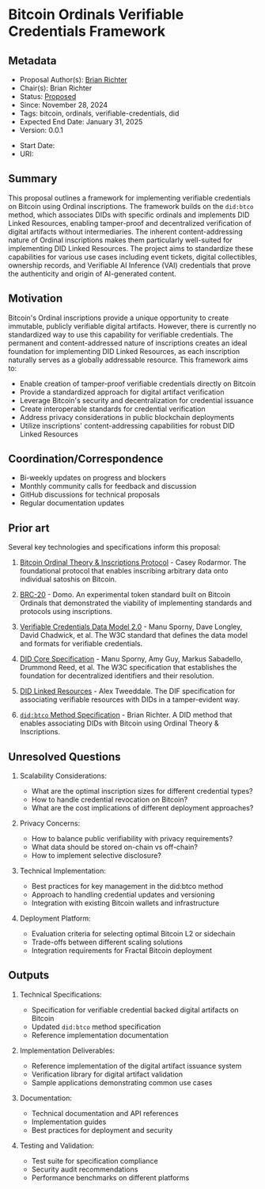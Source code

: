 # Bitcoin Ordinals Verifiable Credentials Framework

## Metadata
- Proposal Author(s): [Brian Richter](https://github.com/brianorwhatever)
- Chair(s): Brian Richter
- Status: [Proposed]()
- Since: November 28, 2024
- Tags: bitcoin, ordinals, verifiable-credentials, did
- Expected End Date: January 31, 2025
- Version: 0.0.1

[//]: # (Do not fill out below. To be filled out by chairs post-approval)
- Start Date: <date>
- URI: <uri>

## Summary

This proposal outlines a framework for implementing verifiable credentials on Bitcoin using Ordinal inscriptions. The framework builds on the `did:btco` method, which associates DIDs with specific ordinals and implements DID Linked Resources, enabling tamper-proof and decentralized verification of digital artifacts without intermediaries. The inherent content-addressing nature of Ordinal inscriptions makes them particularly well-suited for implementing DID Linked Resources. The project aims to standardize these capabilities for various use cases including event tickets, digital collectibles, ownership records, and Verifiable AI Inference (VAI) credentials that prove the authenticity and origin of AI-generated content.

## Motivation

Bitcoin's Ordinal inscriptions provide a unique opportunity to create immutable, publicly verifiable digital artifacts. However, there is currently no standardized way to use this capability for verifiable credentials. The permanent and content-addressed nature of inscriptions creates an ideal foundation for implementing DID Linked Resources, as each inscription naturally serves as a globally addressable resource. This framework aims to:

- Enable creation of tamper-proof verifiable credentials directly on Bitcoin
- Provide a standardized approach for digital artifact verification
- Leverage Bitcoin's security and decentralization for credential issuance
- Create interoperable standards for credential verification
- Address privacy considerations in public blockchain deployments
- Utilize inscriptions' content-addressing capabilities for robust DID Linked Resources

## Coordination/Correspondence

- Bi-weekly updates on progress and blockers
- Monthly community calls for feedback and discussion
- GitHub discussions for technical proposals
- Regular documentation updates

## Prior art

Several key technologies and specifications inform this proposal:

1. [Bitcoin Ordinal Theory & Inscriptions Protocol](https://docs.ordinals.com/) - Casey Rodarmor. The foundational protocol that enables inscribing arbitrary data onto individual satoshis on Bitcoin.

2. [BRC-20](https://domo-2.gitbook.io/brc-20-experiment/) - Domo. An experimental token standard built on Bitcoin Ordinals that demonstrated the viability of implementing standards and protocols using inscriptions.

3. [Verifiable Credentials Data Model 2.0](https://www.w3.org/TR/vc-data-model-2.0/) - Manu Sporny, Dave Longley, David Chadwick, et al. The W3C standard that defines the data model and formats for verifiable credentials.

4. [DID Core Specification](https://www.w3.org/TR/did-core/) - Manu Sporny, Amy Guy, Markus Sabadello, Drummond Reed, et al. The W3C specification that establishes the foundation for decentralized identifiers and their resolution.

5. [DID Linked Resources](https://w3c-ccg.github.io/DID-Linked-Resources/) - Alex Tweeddale. The DIF specification for associating verifiable resources with DIDs in a tamper-evident way.

6. [`did:btco` Method Specification](https://github.com/ordinalsreserve/did-btco) - Brian Richter. A DID method that enables associating DIDs with Bitcoin using Ordinal Theory & Inscriptions.

## Unresolved Questions

1. Scalability Considerations:
   - What are the optimal inscription sizes for different credential types?
   - How to handle credential revocation on Bitcoin?
   - What are the cost implications of different deployment approaches?

2. Privacy Concerns:
   - How to balance public verifiability with privacy requirements?
   - What data should be stored on-chain vs off-chain?
   - How to implement selective disclosure?

3. Technical Implementation:
   - Best practices for key management in the did:btco method
   - Approach to handling credential updates and versioning
   - Integration with existing Bitcoin wallets and infrastructure

4. Deployment Platform:
   - Evaluation criteria for selecting optimal Bitcoin L2 or sidechain
   - Trade-offs between different scaling solutions
   - Integration requirements for Fractal Bitcoin deployment

## Outputs

1. Technical Specifications:
   - Specification for verifiable credential backed digital artifacts on Bitcoin
   - Updated `did:btco` method specification
   - Reference implementation documentation

2. Implementation Deliverables:
   - Reference implementation of the digital artifact issuance system
   - Verification library for digital artifact validation
   - Sample applications demonstrating common use cases

3. Documentation:
   - Technical documentation and API references
   - Implementation guides
   - Best practices for deployment and security

4. Testing and Validation:
   - Test suite for specification compliance
   - Security audit recommendations
   - Performance benchmarks on different platforms 